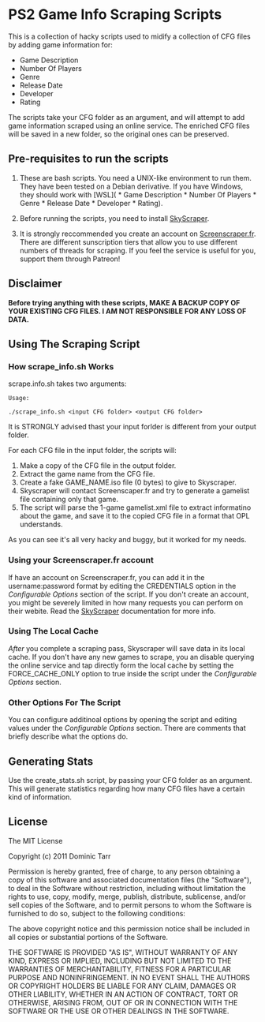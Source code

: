 # PS2 Game Info Scraping Scripts

This is a collection of hacky scripts used to midify a collection of CFG files by adding game information for:

* Game Description
* Number Of Players
* Genre
* Release Date
* Developer
* Rating

The scripts take your CFG folder as an argument, and will attempt to add game information scraped using an online service. The enriched CFG files will be saved in a new folder, so the original ones can be preserved.

## Pre-requisites to run the scripts

1. These are bash scripts. You need a UNIX-like environment to run them. They have been tested on a Debian derivative. If you have Windows, they should work with [WSL]( * Game Description * Number Of Players * Genre * Release Date * Developer * Rating).

2. Before running the scripts, you need to install [SkyScraper](https://github.com/muldjord/skyscraper).

3. It is strongly reccommended you create an account on [Screenscraper.fr](https://www.screenscraper.fr). There are different sunscription tiers that allow you to use different numbers of threads for scraping. If you feel the service is useful for you, support them through Patreon!

## Disclaimer

**Before trying anything with these scripts, MAKE A BACKUP COPY OF YOUR EXISTING CFG FILES. I AM NOT RESPONSIBLE FOR ANY LOSS OF DATA.**

## Using The Scraping Script

### How scrape_info.sh Works

scrape.info.sh takes two arguments:

```
Usage:

./scrape_info.sh <input CFG folder> <output CFG folder>

```

It is STRONGLY advised thast your input forlder is different from your output folder.

For each CFG file in the input folder, the scripts will:

1. Make a copy of the CFG file in the output folder.
2. Extract the game name from the CFG file.
3. Create a fake GAME_NAME.iso file (0 bytes) to give to Skyscraper.
4. Skyscraper will contact Screenscaper.fr and try to generate a gamelist file containing only that game.
5. The script will parse the 1-game gamelist.xml file to extract informatino about the game, and save it to the copied CFG file in a format that OPL understands.

As you can see it's all very hacky and buggy, but it worked for my needs.

### Using your Screenscraper.fr account

If have an account on Screenscraper.fr, you can add it in the username:password format by editing the CREDENTIALS option in the _Configurable Options_ section of the script.
If you don't create an account, you might be severely limited in how many requests you can perform on their webite. Read the [SkyScraper](https://github.com/muldjord/skyscraper) documentation for more info.

### Using The Local Cache

*After* you complete a scraping pass, Skyscraper will save data in its local cache. If you don't have any new games to scrape, you an disable querying the online service and tap directly form the local cache by setting the FORCE_CACHE_ONLY option to true inside the script under the _Configurable Options_ section.

### Other Options For The Script

You can configure additinoal options by opening the script and editing values under the _Configurable Options_ section. There are comments that briefly describe what the options do.

## Generating Stats

Use the create_stats.sh script, by passing your CFG folder as an argument. This will generate statistics regarding how many CFG files have a certain kind of information.

## License

The MIT License

Copyright (c) 2011 Dominic Tarr

Permission is hereby granted, free of charge, 
to any person obtaining a copy of this software and 
associated documentation files (the "Software"), to 
deal in the Software without restriction, including 
without limitation the rights to use, copy, modify, 
merge, publish, distribute, sublicense, and/or sell 
copies of the Software, and to permit persons to whom 
the Software is furnished to do so, 
subject to the following conditions:

The above copyright notice and this permission notice 
shall be included in all copies or substantial portions of the Software.

THE SOFTWARE IS PROVIDED "AS IS", WITHOUT WARRANTY OF ANY KIND, 
EXPRESS OR IMPLIED, INCLUDING BUT NOT LIMITED TO THE WARRANTIES 
OF MERCHANTABILITY, FITNESS FOR A PARTICULAR PURPOSE AND NONINFRINGEMENT. 
IN NO EVENT SHALL THE AUTHORS OR COPYRIGHT HOLDERS BE LIABLE FOR 
ANY CLAIM, DAMAGES OR OTHER LIABILITY, WHETHER IN AN ACTION OF CONTRACT, 
TORT OR OTHERWISE, ARISING FROM, OUT OF OR IN CONNECTION WITH THE 
SOFTWARE OR THE USE OR OTHER DEALINGS IN THE SOFTWARE.
 